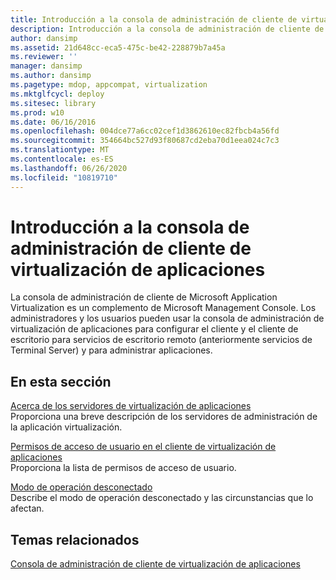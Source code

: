 ```yaml
---
title: Introducción a la consola de administración de cliente de virtualización de aplicaciones
description: Introducción a la consola de administración de cliente de virtualización de aplicaciones
author: dansimp
ms.assetid: 21d648cc-eca5-475c-be42-228879b7a45a
ms.reviewer: ''
manager: dansimp
ms.author: dansimp
ms.pagetype: mdop, appcompat, virtualization
ms.mktglfcycl: deploy
ms.sitesec: library
ms.prod: w10
ms.date: 06/16/2016
ms.openlocfilehash: 004dce77a6cc02cef1d3862610ec82fbcb4a56fd
ms.sourcegitcommit: 354664bc527d93f80687cd2eba70d1eea024c7c3
ms.translationtype: MT
ms.contentlocale: es-ES
ms.lasthandoff: 06/26/2020
ms.locfileid: "10819710"
---
```

# Introducción a la consola de administración de cliente de virtualización de aplicaciones


La consola de administración de cliente de Microsoft Application Virtualization es un complemento de Microsoft Management Console. Los administradores y los usuarios pueden usar la consola de administración de virtualización de aplicaciones para configurar el cliente y el cliente de escritorio para servicios de escritorio remoto (anteriormente servicios de Terminal Server) y para administrar aplicaciones.

## En esta sección


<a href="" id="about-application-virtualization-servers"></a>[Acerca de los servidores de virtualización de aplicaciones](about-application-virtualization-servers.md)  
Proporciona una breve descripción de los servidores de administración de la aplicación virtualización.

<a href="" id="user-access-permissions-in-application-virtualization-client"></a>[Permisos de acceso de usuario en el cliente de virtualización de aplicaciones](user-access-permissions-in-application-virtualization-client.md)  
Proporciona la lista de permisos de acceso de usuario.

<a href="" id="disconnected-operation-mode"></a>[Modo de operación desconectado](disconnected-operation-mode.md)  
Describe el modo de operación desconectado y las circunstancias que lo afectan.

## Temas relacionados


[Consola de administración de cliente de virtualización de aplicaciones](application-virtualization-client-management-console.md)

 

 






